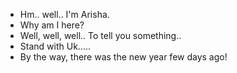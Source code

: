 - Hm.. well..
I'm Arisha.
- Why am I here?
- Well, well, well.. To tell you something..
- Stand with Uk.....
- By the way, there was the new year few days ago!

